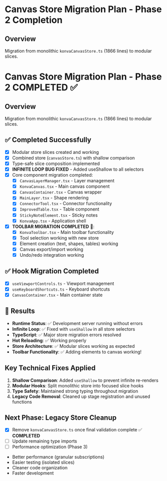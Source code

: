 # Canvas Store Migration Plan - Phase 2 Completion

## Overview
Migration from monolithic `konvaCanvasStore.ts` (1866 lines) to modular slices.

# Canvas Store Migration Plan - Phase 2 COMPLETED ✅

## Overview
Migration from monolithic `konvaCanvasStore.ts` (1866 lines) to modular slices.

## ✅ Completed Successfully
- [x] Modular store slices created and working
- [x] Combined store (`canvasStore.ts`) with shallow comparison
- [x] Type-safe slice composition implemented
- [x] **INFINITE LOOP BUG FIXED** - Added useShallow to all selectors
- [x] Core component migration completed:
  - [x] `CanvasLayerManager.tsx` - Layer management
  - [x] `KonvaCanvas.tsx` - Main canvas component  
  - [x] `CanvasContainer.tsx` - Canvas wrapper
  - [x] `MainLayer.tsx` - Shape rendering
  - [x] `ConnectorTool.tsx` - Connector functionality
  - [x] `ImprovedTable.tsx` - Table component
  - [x] `StickyNoteElement.tsx` - Sticky notes
  - [x] `KonvaApp.tsx` - Application shell
- [x] **TOOLBAR MIGRATION COMPLETED** 🎯:
  - [x] `KonvaToolbar.tsx` - Main toolbar functionality
  - [x] Tool selection working with new store
  - [x] Element creation (text, shapes, tables) working
  - [x] Canvas export/import working
  - [x] Undo/redo integration working

## ✅ Hook Migration Completed
- [x] `useViewportControls.ts` - Viewport management
- [x] `useKeyboardShortcuts.ts` - Keyboard shortcuts
- [x] `CanvasContainer.tsx` - Main container state

## 🎯 Results
- **Runtime Status**: ✅ Development server running without errors
- **Infinite Loop**: ✅ Fixed with `useShallow` in all store selectors  
- **TypeScript**: ✅ Major store migration errors resolved
- **Hot Reloading**: ✅ Working properly
- **Store Architecture**: ✅ Modular slices working as expected
- **Toolbar Functionality**: ✅ Adding elements to canvas working!

## Key Technical Fixes Applied
1. **Shallow Comparison**: Added `useShallow` to prevent infinite re-renders
2. **Modular Hooks**: Split monolithic store into focused slice hooks
3. **Type Safety**: Maintained strong typing throughout migration
4. **Legacy Code Removal**: Cleaned up stage registration and unused functions

## Next Phase: Legacy Store Cleanup
- [x] Remove `konvaCanvasStore.ts` once final validation complete ✅ **COMPLETED**
- [ ] Update remaining type imports 
- [ ] Performance optimization (Phase 3)
- Better performance (granular subscriptions)
- Easier testing (isolated slices)
- Cleaner code organization
- Faster development
